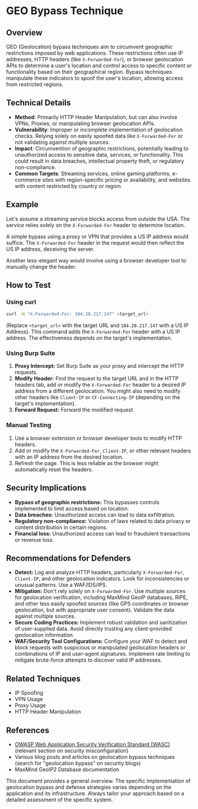 # GEO Bypass Technique

## Overview

GEO (Geolocation) bypass techniques aim to circumvent geographic restrictions imposed by web applications.  These restrictions often use IP addresses, HTTP headers (like `X-Forwarded-For`), or browser geolocation APIs to determine a user's location and control access to specific content or functionality based on their geographical region.  Bypass techniques manipulate these indicators to spoof the user's location, allowing access from restricted regions.

## Technical Details

- **Method**: Primarily HTTP Header Manipulation, but can also involve VPNs, Proxies, or manipulating browser geolocation APIs.
- **Vulnerability**: Improper or incomplete implementation of geolocation checks.  Relying solely on easily spoofed data like `X-Forwarded-For` or not validating against multiple sources.
- **Impact**: Circumvention of geographic restrictions, potentially leading to unauthorized access to sensitive data, services, or functionality.  This could result in data breaches, intellectual property theft, or regulatory non-compliance.
- **Common Targets**: Streaming services, online gaming platforms, e-commerce sites with region-specific pricing or availability, and websites with content restricted by country or region.


## Example

Let's assume a streaming service blocks access from outside the USA.  The service relies solely on the `X-Forwarded-For` header to determine location.

A simple bypass using a proxy or VPN that provides a US IP address would suffice.  The `X-Forwarded-For` header in the request would then reflect the US IP address, deceiving the server.

Another less-elegant way would involve using a browser developer tool to manually change the header.

## How to Test

### Using curl

```bash
curl -H "X-Forwarded-For: 104.20.217.147" <target_url>
```
(Replace `<target_url>` with the target URL and `104.20.217.147` with a US IP Address).  This command adds the `X-Forwarded-For` header with a US IP address.  The effectiveness depends on the target's implementation.


### Using Burp Suite

1. **Proxy Intercept:**  Set Burp Suite as your proxy and intercept the HTTP requests.
2. **Modify Header:** Find the request to the target URL and in the HTTP headers tab, add or modify the `X-Forwarded-For` header to a desired IP address from a different geolocation. You might also need to modify other headers like `Client-IP` or `CF-Connecting-IP` (depending on the target's implementation).
3. **Forward Request:**  Forward the modified request.

### Manual Testing

1. Use a browser extension or browser developer tools to modify HTTP headers.
2. Add or modify the `X-Forwarded-For`, `Client-IP`, or other relevant headers with an IP address from the desired location.
3. Refresh the page.  This is less reliable as the browser might automatically reset the headers.


## Security Implications

- **Bypass of geographic restrictions:** This bypasses controls implemented to limit access based on location.
- **Data breaches:** Unauthorized access can lead to data exfiltration.
- **Regulatory non-compliance:**  Violation of laws related to data privacy or content distribution in certain regions.
- **Financial loss:** Unauthorized access can lead to fraudulent transactions or revenue loss.


## Recommendations for Defenders

- **Detect:** Log and analyze HTTP headers, particularly `X-Forwarded-For`, `Client-IP`, and other geolocation indicators.  Look for inconsistencies or unusual patterns. Use a WAF/IDS/IPS.
- **Mitigation:** Don't rely solely on `X-Forwarded-For`.  Use multiple sources for geolocation verification, including MaxMind GeoIP databases, RIPE, and other less easily spoofed sources (like GPS coordinates or browser geolocation, but with appropriate user consent). Validate the data against multiple sources.
- **Secure Coding Practices:**  Implement robust validation and sanitization of user-supplied data.  Avoid directly trusting any client-provided geolocation information.
- **WAF/Security Tool Configurations:** Configure your WAF to detect and block requests with suspicious or manipulated geolocation headers or combinations of IP and user-agent signatures.  Implement rate limiting to mitigate brute-force attempts to discover valid IP addresses.


## Related Techniques

- IP Spoofing
- VPN Usage
- Proxy Usage
- HTTP Header Manipulation


## References

- [OWASP Web Application Security Verification Standard (WASC)](https://owasp.org/www-project-top-ten/) (relevant section on security misconfiguration)
- Various blog posts and articles on geolocation bypass techniques (search for "geolocation bypass" on security blogs)
- MaxMind GeoIP2 Database documentation


This document provides a general overview. The specific implementation of geolocation bypass and defense strategies varies depending on the application and its infrastructure.  Always tailor your approach based on a detailed assessment of the specific system.
